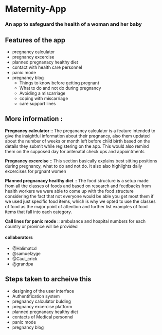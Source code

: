 <html>
<h1> Maternity-App </h1>
  <h3> An app to safeguard the health of a woman and her baby </h3>
  <h2> Features of the app </h2>
  <ul> 
    <li>pregnancy calculator</li>
    <li>pregnancy excercise</li>
    <li>planned pregnanacy healthy diet</li>
    <li>contact with health care personnel</li>
    <li>panic mode</li>
    <li>pregnancy blog
      <ul>
        <li>Things to know before getting pregnant</li>
        <li>What to do and not do during pregnancy</li>
        <li>Avoiding a miscarriage</li>
        <li>coping with miscarriage</li>
        <li> care support lines</li>
      </ul>
    </li>
  </ul>
   <h2> More information :</h2>
  <p> <b>Pregnancy calculator</b> :: The preganancy calculator is a feature intended to give the insightful information about their pregnancy, also  them updated about the number of weeks or month left before child birth based on the details they submit while registering on the app. This would also remind them on the supposed day for antenatal check ups and appointments </p>
  <p> <b>Pregnancy excercise</b> :: This section basically explains best sitting positions during pregnancy, what to do and not do. It also also highlights daily excercises for prgnant women</p>
  <p> <b>Planned pregnanacy healthy diet</b> :: The food structure is a setup made from all the classes of foods and based on research and feedbacks from health workers we were able to come up with the food structure considering the fact that not everyone would be able you get most them if we used just specific food items, which is why we opted to use the classes of food as the major point of attention and further list examples of food items that fall into each category.</p>
  <p> <b>Call lines for panic mode</b> :: ambulance and hospital numbers for each country or province will be provided</p>
  <h4> collaborators </h4>
    <ul> 
      <li> @Halimatcd</li>
       <li>@samuelzyge</li>
        <li>@Caul_crick</li>
         <li>@grandpa</li>
    </ul>
  <h2> Steps taken to archeive this </h2>
  <ul>
  <li>designing of the user interface</li>
   <li>Authentification system</li>
    <li>pregnancy calculator bulding</li>
    <li>pregnancy excercise platform</li>
    <li>planned pregnanacy healthy diet</li>
    <li>contacts of Medical personnel</li>
    <li>panic mode</li>
    <li>pregnancy blog</li>
  </ul>
    
    
</html>
